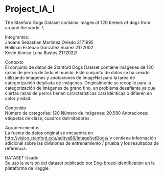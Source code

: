# Project_IA_I
The Stanford Dogs Dataset contains images of 120 breeds of dogs from around the world.
\

Integrantes:\
Jhoann Sebastian Martinez Oviedo 2171995\
Hollman Esteban González Suárez 2172002\
Kevin Alonso Luna Bustos 2172022\

Contexto\
El conjunto de datos de Stanford Dogs Dataset contiene imágenes de 120 razas de perros de todo el mundo. Este conjunto de datos se ha creado utilizando imágenes y anotaciones de ImageNet para la tarea de categorización detallada de imágenes. Originalmente se recopiló para la categorización de imágenes de grano fino, un problema desafiante ya que ciertas razas de perros tienen características casi idénticas o difieren en color y edad.

Contenido\
Número de categorías: 120 Número de imágenes: 20.580 Anotaciones: etiquetas de clase, cuadros delimitadores

Agradecimientos\
La fuente de datos original se encuentra en http://vision.stanford.edu/aditya86/ImageNetDogs/ y contiene información adicional sobre las divisiones de entrenamiento / prueba y los resultados de referencia.

DATASET Usado\
Se uso la versión del dataset publicado por Dog-breed-identification en la plataforma de Kaggle.
